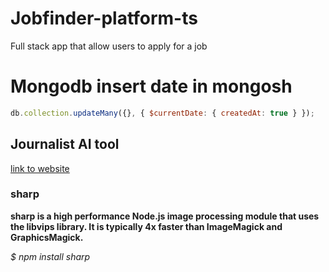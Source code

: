 # Jobfinder-platform-ts
Full stack app that allow users to apply for a job

# Mongodb insert date in mongosh

```js
db.collection.updateMany({}, { $currentDate: { createdAt: true } });
```

## Journalist AI tool

[link to website](https://www.smartdiary.co)

### sharp

**sharp is a high performance Node.js image processing module that uses the libvips library. It is typically 4x faster than ImageMagick and GraphicsMagick.**

_$ npm install sharp_

